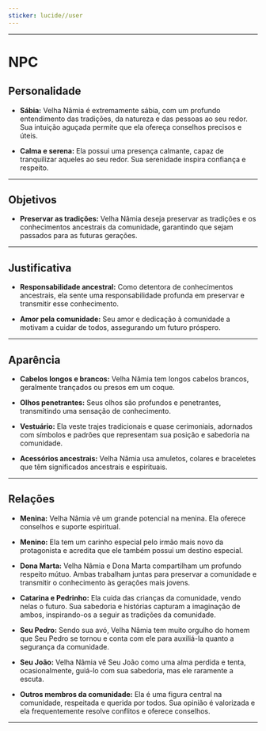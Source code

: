 ```yaml
---
sticker: lucide//user
---
```

---
# NPC

## Personalidade

- **Sábia:** Velha Nâmia é extremamente sábia, com um profundo entendimento das tradições, da natureza e das pessoas ao seu redor. Sua intuição aguçada permite que ela ofereça conselhos precisos e úteis.

- **Calma e serena:** Ela possui uma presença calmante, capaz de tranquilizar aqueles ao seu redor. Sua serenidade inspira confiança e respeito.

---
## Objetivos

- **Preservar as tradições:** Velha Nâmia deseja preservar as tradições e os conhecimentos ancestrais da comunidade, garantindo que sejam passados para as futuras gerações.

---
## Justificativa

- **Responsabilidade ancestral:** Como detentora de conhecimentos ancestrais, ela sente uma responsabilidade profunda em preservar e transmitir esse conhecimento.

- **Amor pela comunidade:** Seu amor e dedicação à comunidade a motivam a cuidar de todos, assegurando um futuro próspero.

---
## Aparência 

- **Cabelos longos e brancos:** Velha Nâmia tem longos cabelos brancos, geralmente trançados ou presos em um coque.

- **Olhos penetrantes:** Seus olhos são profundos e penetrantes, transmitindo uma sensação de conhecimento.

- **Vestuário:** Ela veste trajes tradicionais e quase cerimoniais, adornados com símbolos e padrões que representam sua posição e sabedoria na comunidade.

- **Acessórios ancestrais:** Velha Nâmia usa amuletos, colares e braceletes que têm significados ancestrais e espirituais.

---
## Relações

- **Menina:** Velha Nâmia vê um grande potencial na menina. Ela oferece conselhos e suporte espiritual.

- **Menino:** Ela tem um carinho especial pelo irmão mais novo da protagonista e acredita que ele também possui um destino especial.

- **Dona Marta:** Velha Nâmia e Dona Marta compartilham um profundo respeito mútuo. Ambas trabalham juntas para preservar a comunidade e transmitir o conhecimento às gerações mais jovens.

- **Catarina e Pedrinho:** Ela cuida das crianças da comunidade, vendo nelas o futuro. Sua sabedoria e histórias capturam a imaginação de ambos, inspirando-os a seguir as tradições da comunidade.

- **Seu Pedro:** Sendo sua avó, Velha Nâmia tem muito orgulho do homem que Seu Pedro se tornou e conta com ele para auxiliá-la quanto a segurança da comunidade.

- **Seu João:** Velha Nâmia vê Seu João como uma alma perdida e tenta, ocasionalmente, guiá-lo com sua sabedoria, mas ele raramente a escuta.

- **Outros membros da comunidade:** Ela é uma figura central na comunidade, respeitada e querida por todos. Sua opinião é valorizada e ela frequentemente resolve conflitos e oferece conselhos.

---

